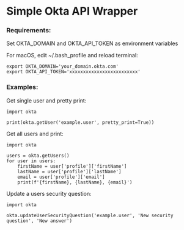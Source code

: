 # Simple Okta API Wrapper

### Requirements:

Set OKTA_DOMAIN and OKTA_API_TOKEN as environment variables

For macOS, edit ~/.bash_profile and reload terminal:
```
export OKTA_DOMAIN='your_domain.okta.com'
export OKTA_API_TOKEN='xxxxxxxxxxxxxxxxxxxxxxxxx'
```

### Examples:

Get single user and pretty print:
```
import okta

print(okta.getUser('example.user', pretty_print=True))
```

Get all users and print:
```
import okta

users = okta.getUsers()
for user in users:
    firstName = user['profile']['firstName']
    lastName = user['profile']['lastName']
    email = user['profile']['email']
    print(f'{firstName}, {lastName}, {email}')
```

Update a users security question:
```
import okta

okta.updateUserSecurityQuestion('example.user', 'New security question', 'New answer')
```